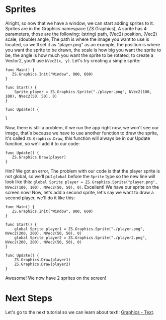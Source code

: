 # Sprites
Alright, so now that we have a window, we can start adding sprites to it.
Sprites are in the Graphics namespace (ZS.Graphics), A sprite has 4 parameters, those are the following: (string) path, (Vec2) position, (Vec2) scale, (double) angle, The path is where the image you want to use is located, so we'll set it as "player.png" as an example, the position is where you want the sprite to be drawn, the scale is how big you want the sprite to be, the angle is how much you want the sprite to be rotated, to create a Vector2, you'll use `NVec2(x, y)`.
Let's try creating a simple sprite:
```
func Main() {
   ZS.Graphics.Init("Window", 800, 600)
}

func Start() {
    Sprite player = ZS.Graphics.Sprite("./player.png", NVec2(100, 100), NVec2(50, 50), 0)
}

func Update() {

}
```
Now, there is still a problem, if we run the app right now, we won't see our image, that's because we have to use another function to draw the sprite, it's called `ZS.Graphics.Draw`, this function will always be in our Update function, so we'll add it to our code:
```
func Update() {
   ZS.Graphics.Draw(player)
}
```
Hm? We got an error, The problem with our code is that the player sprite is not global, so we'll put `global` before the `Sprite` type so the new line will look like this: `global Sprite player = ZS.Graphics.Sprite("player.png", NVec2(100, 100), NVec2(50, 50), 0)`.
Excellent! We have our sprite on the screen now!
Now, let's add a second sprite, let's say we want to draw a second player, we'll do it like this:
```
func Main() {
   ZS.Graphics.Init("Window", 800, 600)
}

func Start() {
    global Sprite player1 = ZS.Graphics.Sprite("./player.png", NVec2(200, 200), NVec2(50, 50), 0)
    global Sprite player2 = ZS.Graphics.Sprite("./player2.png", NVec2(200, 200), NVec2(50, 50), 0)
}

func Update() {
    ZS.Graphics.Draw(player1)
    ZS.Graphics.Draw(player2)
}
```
Awesome! We now have 2 sprites on the screen!

# Next Steps
Let's go to the next tutorial so we can learn about text!: [Graphics - Text](graphics-text.md).